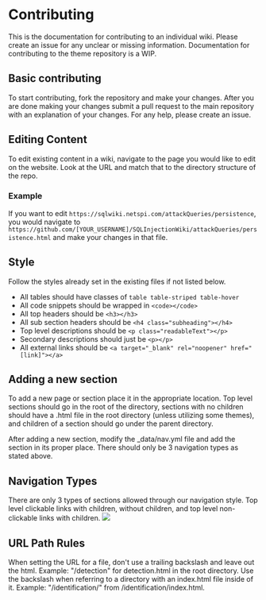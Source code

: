 # Contributing

This is the documentation for contributing to an individual wiki. Please create an issue for any unclear or missing information. Documentation for contributing to the theme repository is a WIP.

## Basic contributing
To start contributing, fork the repository and make your changes. After you are done making your changes submit a pull request to the main repository with an explanation of your changes. For any help, please create an issue.

## Editing Content
To edit existing content in a wiki, navigate to the page you would like to edit on the website. Look at the URL and match that to the directory structure of the repo.

### Example
If you want to edit `https://sqlwiki.netspi.com/attackQueries/persistence`, you would navigate to `https://github.com/[YOUR_USERNAME]/SQLInjectionWiki/attackQueries/persistence.html` and make your changes in that file.

## Style

Follow the styles already set in the existing files if not listed below.

- All tables should have classes of `table table-striped table-hover`
- All code snippets should be wrapped in `<code></code>`
- All top headers should be `<h3></h3>`
- All sub section headers should be `<h4 class="subheading"></h4>`
- Top level descriptions should be `<p class="readableText"></p>`
- Secondary descriptions should just be `<p></p>`
- All external links should be `<a target="_blank" rel="noopener" href="[link]"></a>`
## Adding a new section
To add a new page or section place it in the appropriate location. Top level sections should go in the root of the directory, sections with no children should have a .html file in the root directory (unless utilizing some themes), and children of a section should go under the parent directory.

After adding a new section, modify the \_data/nav.yml file and add the section in its proper place. There should only be 3 navigation types as stated above.

## Navigation Types
There are only 3 types of sections allowed through our navigation style. Top level clickable links with children, without children, and top level non-clickable links with children.
<img src="./images/contributingNavLinkExample.png"/>

## URL Path Rules
When setting the URL for a file, don't use a trailing backslash and leave out the html. Example: "/detection" for detection.html in the root directory.
Use the backslash when referring to a directory with an index.html file inside of it. Example: "/identification/" from /identification/index.html.
